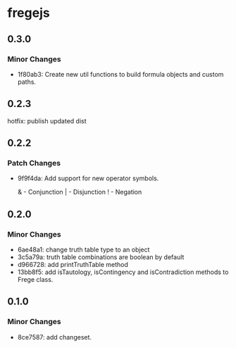 # fregejs

## 0.3.0

### Minor Changes

- 1f80ab3: Create new util functions to build formula objects and custom paths.

## 0.2.3

hotfix: publish updated dist

## 0.2.2

### Patch Changes

- 9f9f4da: Add support for new operator symbols.

  & - Conjunction
  | - Disjunction
  ! - Negation

## 0.2.0

### Minor Changes

- 6ae48a1: change truth table type to an object
- 3c5a79a: truth table combinations are boolean by default
- d966728: add printTruthTable method
- 13bb8f5: add isTautology, isContingency and isContradiction methods to Frege class.

## 0.1.0

### Minor Changes

- 8ce7587: add changeset.
